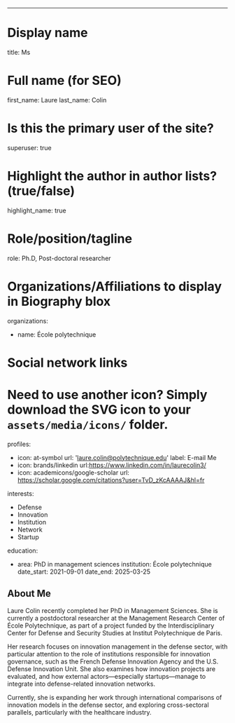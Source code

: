 ---
# Display name
title: Ms

# Full name (for SEO)
first_name: Laure
last_name: Colin

# Is this the primary user of the site?
superuser: true

# Highlight the author in author lists? (true/false)
highlight_name: true

# Role/position/tagline
role: Ph.D, Post-doctoral researcher

# Organizations/Affiliations to display in Biography blox
organizations:
  - name: École polytechnique

# Social network links
# Need to use another icon? Simply download the SVG icon to your `assets/media/icons/` folder.
profiles:
  - icon: at-symbol
    url: 'laure.colin@polytechnique.edu'
    label: E-mail Me
  - icon: brands/linkedin
    url:https://www.linkedin.com/in/laurecolin3/
  - icon: academicons/google-scholar
    url: https://scholar.google.com/citations?user=TvD_zKcAAAAJ&hl=fr

interests:
  - Defense
  - Innovation
  - Institution
  - Network
  - Startup

education:
  - area: PhD in management sciences
    institution: École polytechnique
    date_start: 2021-09-01
    date_end: 2025-03-25

## About Me

Laure Colin recently completed her PhD in Management Sciences. She is currently a postdoctoral researcher at the Management Research Center of École Polytechnique, as part of a project funded by the Interdisciplinary Center for Defense and Security Studies at Institut Polytechnique de Paris.

Her research focuses on innovation management in the defense sector, with particular attention to the role of institutions responsible for innovation governance, such as the French Defense Innovation Agency and the U.S. Defense Innovation Unit. She also examines how innovation projects are evaluated, and how external actors—especially startups—manage to integrate into defense-related innovation networks.

Currently, she is expanding her work through international comparisons of innovation models in the defense sector, and exploring cross-sectoral parallels, particularly with the healthcare industry.
